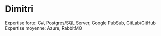 # Dimitri
Expertise forte: C#, Postgres/SQL Server, Google PubSub, GitLab/GitHub
Expertise moyenne: Azure, RabbitMQ
